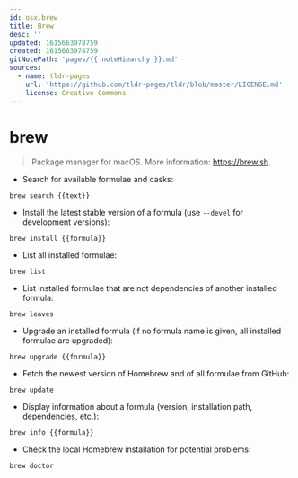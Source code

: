 ```yaml
---
id: osx.brew
title: Brew
desc: ''
updated: 1615663978759
created: 1615663978759
gitNotePath: 'pages/{{ noteHiearchy }}.md'
sources:
  - name: tldr-pages
    url: 'https://github.com/tldr-pages/tldr/blob/master/LICENSE.md'
    license: Creative Commons
---
```

# brew

> Package manager for macOS.
> More information: <https://brew.sh>.

- Search for available formulae and casks:

`brew search {{text}}`

- Install the latest stable version of a formula (use `--devel` for development versions):

`brew install {{formula}}`

- List all installed formulae:

`brew list`

- List installed formulae that are not dependencies of another installed formula:

`brew leaves`

- Upgrade an installed formula (if no formula name is given, all installed formulae are upgraded):

`brew upgrade {{formula}}`

- Fetch the newest version of Homebrew and of all formulae from GitHub:

`brew update`

- Display information about a formula (version, installation path, dependencies, etc.):

`brew info {{formula}}`

- Check the local Homebrew installation for potential problems:

`brew doctor`

